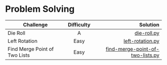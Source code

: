 # Problem Solving

| Challenge     | Difficulty    | Solution |
| ------------- |:-------------:| -----:|
| Die Roll      | A | [die-roll.py](CS21-Science-Day-1/die-roll.py) |
| Left Rotation      | Easy      |   [left-rotation.py](CS21-Science-Day-1/left-rotation.py) |
| Find Merge Point of Two Lists     | Easy    | [find-merge-point-of-two-lists.py](CS21-Science-Day-2\find-merge-point-of-two-lists.py) |
